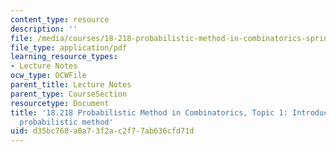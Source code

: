 ```yaml
---
content_type: resource
description: ''
file: /media/courses/18-218-probabilistic-method-in-combinatorics-spring-2019/d35bc768a0a73f2ac2f77ab636cfd71d_MIT18_218S19_ch1.pdf
file_type: application/pdf
learning_resource_types:
- Lecture Notes
ocw_type: OCWFile
parent_title: Lecture Notes
parent_type: CourseSection
resourcetype: Document
title: '18.218 Probabilistic Method in Combinatorics, Topic 1: Introduction to the
  probabilistic method'
uid: d35bc768-a0a7-3f2a-c2f7-7ab636cfd71d
---
```

